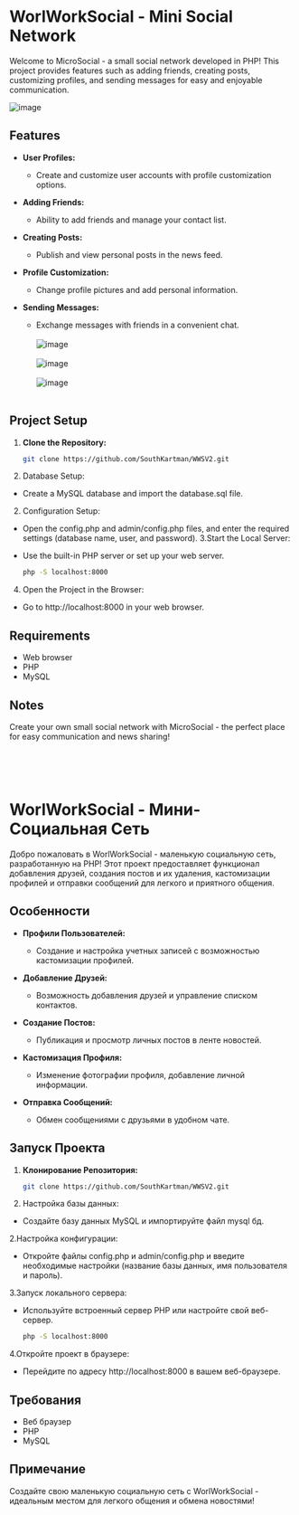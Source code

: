 # WorlWorkSocial - Mini Social Network

Welcome to MicroSocial - a small social network developed in PHP! This project provides features such as adding friends, creating posts, customizing profiles, and sending messages for easy and enjoyable communication.

![image](https://github.com/SouthKartman/WWSV2/assets/93534577/aac17d93-b069-42ca-84e7-c6263be2d613)


## Features

- **User Profiles:**
  - Create and customize user accounts with profile customization options.

- **Adding Friends:**
  - Ability to add friends and manage your contact list.

- **Creating Posts:**
  - Publish and view personal posts in the news feed.

- **Profile Customization:**
  - Change profile pictures and add personal information.

- **Sending Messages:**
  - Exchange messages with friends in a convenient chat.
<BR><BR>
![image](https://github.com/SouthKartman/WWSV2/assets/93534577/39968676-66e7-4eac-a555-a2099ba4758e)
<BR><BR>
![image](https://github.com/SouthKartman/WWSV2/assets/93534577/69ba9914-330d-4be1-a28e-b52edad0de1c)
<BR><BR>
![image](https://github.com/SouthKartman/WWSV2/assets/93534577/998259bc-13ad-4cb4-aa46-8ba975b8710a)
<BR><BR>



## Project Setup

1. **Clone the Repository:**
   ```bash
   git clone https://github.com/SouthKartman/WWSV2.git
   
1. Database Setup:
 - Create a MySQL database and import the database.sql file.
2. Configuration Setup:
- Open the config.php and admin/config.php files, and enter the required settings (database name, user, and password).
3.Start the Local Server:

- Use the built-in PHP server or set up your web server.
  ```bash
  php -S localhost:8000


4. Open the Project in the Browser:

- Go to http://localhost:8000 in your web browser.

## Requirements
- Web browser
- PHP
- MySQL

## Notes

Create your own small social network with MicroSocial - the perfect place for easy communication and news sharing!

<br><br><br>

# WorlWorkSocial - Мини-Социальная Сеть

Добро пожаловать в WorlWorkSocial - маленькую социальную сеть, разработанную на PHP! Этот проект предоставляет функционал добавления друзей, создания постов и их удаления, кастомизации профилей и отправки сообщений для легкого и приятного общения.

## Особенности

- **Профили Пользователей:**
  - Создание и настройка учетных записей с возможностью кастомизации профилей.

- **Добавление Друзей:**
  - Возможность добавления друзей и управление списком контактов.

- **Создание Постов:**
  - Публикация и просмотр личных постов в ленте новостей.

- **Кастомизация Профиля:**
  - Изменение фотографии профиля, добавление личной информации.

- **Отправка Сообщений:**
  - Обмен сообщениями с друзьями в удобном чате.

## Запуск Проекта

1. **Клонирование Репозитория:**
   ```bash
   git clone https://github.com/SouthKartman/WWSV2.git

2. Настройка базы данных:

- Создайте базу данных MySQL и импортируйте файл mysql бд.

2.Настройка конфигурации:

- Откройте файлы config.php и admin/config.php и введите необходимые настройки (название базы данных, имя пользователя и пароль).

3.Запуск локального сервера:

- Используйте встроенный сервер PHP или настройте свой веб-сервер.
  ```bash
  php -S localhost:8000
  
4.Откройте проект в браузере:

- Перейдите по адресу http://localhost:8000 в вашем веб-браузере.


## Требования
- Веб браузер
- PHP
- MySQL

 ## Примечание
 Создайте свою маленькую социальную сеть с WorlWorkSocial - идеальным местом для легкого общения и обмена новостями!

